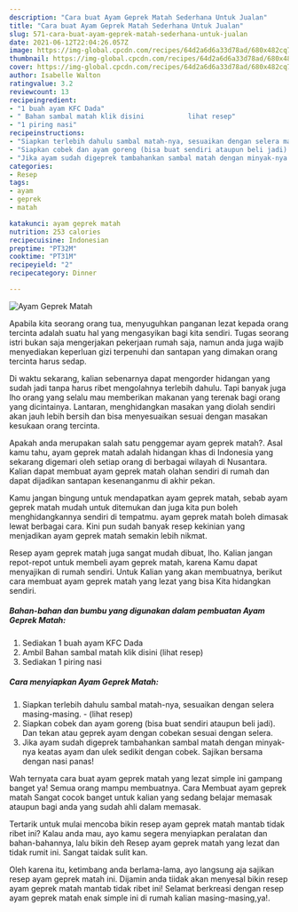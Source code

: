```yaml
---
description: "Cara buat Ayam Geprek Matah Sederhana Untuk Jualan"
title: "Cara buat Ayam Geprek Matah Sederhana Untuk Jualan"
slug: 571-cara-buat-ayam-geprek-matah-sederhana-untuk-jualan
date: 2021-06-12T22:04:26.057Z
image: https://img-global.cpcdn.com/recipes/64d2a6d6a33d78ad/680x482cq70/ayam-geprek-matah-foto-resep-utama.jpg
thumbnail: https://img-global.cpcdn.com/recipes/64d2a6d6a33d78ad/680x482cq70/ayam-geprek-matah-foto-resep-utama.jpg
cover: https://img-global.cpcdn.com/recipes/64d2a6d6a33d78ad/680x482cq70/ayam-geprek-matah-foto-resep-utama.jpg
author: Isabelle Walton
ratingvalue: 3.2
reviewcount: 13
recipeingredient:
- "1 buah ayam KFC Dada"
- " Bahan sambal matah klik disini           lihat resep"
- "1 piring nasi"
recipeinstructions:
- "Siapkan terlebih dahulu sambal matah-nya, sesuaikan dengan selera masing-masing.           (lihat resep)"
- "Siapkan cobek dan ayam goreng (bisa buat sendiri ataupun beli jadi). Dan tekan atau geprek ayam dengan cobekan sesuai dengan selera."
- "Jika ayam sudah digeprek tambahankan sambal matah dengan minyak-nya keatas ayam dan ulek sedikit dengan cobek. Sajikan bersama dengan nasi panas!"
categories:
- Resep
tags:
- ayam
- geprek
- matah

katakunci: ayam geprek matah 
nutrition: 253 calories
recipecuisine: Indonesian
preptime: "PT32M"
cooktime: "PT31M"
recipeyield: "2"
recipecategory: Dinner

---
```



![Ayam Geprek Matah](https://img-global.cpcdn.com/recipes/64d2a6d6a33d78ad/680x482cq70/ayam-geprek-matah-foto-resep-utama.jpg)

Apabila kita seorang orang tua, menyuguhkan panganan lezat kepada orang tercinta adalah suatu hal yang mengasyikan bagi kita sendiri. Tugas seorang istri bukan saja mengerjakan pekerjaan rumah saja, namun anda juga wajib menyediakan keperluan gizi terpenuhi dan santapan yang dimakan orang tercinta harus sedap.

Di waktu  sekarang, kalian sebenarnya dapat mengorder hidangan yang sudah jadi tanpa harus ribet mengolahnya terlebih dahulu. Tapi banyak juga lho orang yang selalu mau memberikan makanan yang terenak bagi orang yang dicintainya. Lantaran, menghidangkan masakan yang diolah sendiri akan jauh lebih bersih dan bisa menyesuaikan sesuai dengan masakan kesukaan orang tercinta. 



Apakah anda merupakan salah satu penggemar ayam geprek matah?. Asal kamu tahu, ayam geprek matah adalah hidangan khas di Indonesia yang sekarang digemari oleh setiap orang di berbagai wilayah di Nusantara. Kalian dapat membuat ayam geprek matah olahan sendiri di rumah dan dapat dijadikan santapan kesenanganmu di akhir pekan.

Kamu jangan bingung untuk mendapatkan ayam geprek matah, sebab ayam geprek matah mudah untuk ditemukan dan juga kita pun boleh menghidangkannya sendiri di tempatmu. ayam geprek matah boleh dimasak lewat berbagai cara. Kini pun sudah banyak resep kekinian yang menjadikan ayam geprek matah semakin lebih nikmat.

Resep ayam geprek matah juga sangat mudah dibuat, lho. Kalian jangan repot-repot untuk membeli ayam geprek matah, karena Kamu dapat menyajikan di rumah sendiri. Untuk Kalian yang akan membuatnya, berikut cara membuat ayam geprek matah yang lezat yang bisa Kita hidangkan sendiri.

<!--inarticleads1-->

##### Bahan-bahan dan bumbu yang digunakan dalam pembuatan Ayam Geprek Matah:

1. Sediakan 1 buah ayam KFC Dada
1. Ambil  Bahan sambal matah klik disini           (lihat resep)
1. Sediakan 1 piring nasi




<!--inarticleads2-->

##### Cara menyiapkan Ayam Geprek Matah:

1. Siapkan terlebih dahulu sambal matah-nya, sesuaikan dengan selera masing-masing. -           (lihat resep)
1. Siapkan cobek dan ayam goreng (bisa buat sendiri ataupun beli jadi). Dan tekan atau geprek ayam dengan cobekan sesuai dengan selera.
1. Jika ayam sudah digeprek tambahankan sambal matah dengan minyak-nya keatas ayam dan ulek sedikit dengan cobek. Sajikan bersama dengan nasi panas!




Wah ternyata cara buat ayam geprek matah yang lezat simple ini gampang banget ya! Semua orang mampu membuatnya. Cara Membuat ayam geprek matah Sangat cocok banget untuk kalian yang sedang belajar memasak ataupun bagi anda yang sudah ahli dalam memasak.

Tertarik untuk mulai mencoba bikin resep ayam geprek matah mantab tidak ribet ini? Kalau anda mau, ayo kamu segera menyiapkan peralatan dan bahan-bahannya, lalu bikin deh Resep ayam geprek matah yang lezat dan tidak rumit ini. Sangat taidak sulit kan. 

Oleh karena itu, ketimbang anda berlama-lama, ayo langsung aja sajikan resep ayam geprek matah ini. Dijamin anda tiidak akan menyesal bikin resep ayam geprek matah mantab tidak ribet ini! Selamat berkreasi dengan resep ayam geprek matah enak simple ini di rumah kalian masing-masing,ya!.


